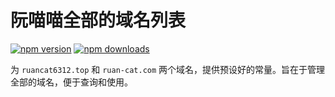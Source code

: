 # 阮喵喵全部的域名列表

<!-- automd:badges color="yellow" name="@ruan-cat/domains" -->

[![npm version](https://img.shields.io/npm/v/@ruan-cat/domains?color=yellow)](https://npmjs.com/package/@ruan-cat/domains)
[![npm downloads](https://img.shields.io/npm/dm/@ruan-cat/domains?color=yellow)](https://npm.chart.dev/@ruan-cat/domains)

<!-- /automd -->

为 `ruancat6312.top` 和 `ruan-cat.com` 两个域名，提供预设好的常量。旨在于管理全部的域名，便于查询和使用。
